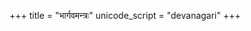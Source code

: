 +++
title = "भार्गवमन्त्रः"
unicode_script = "devanagari"
+++

<div class="js_include" url="../../../../../kAvya/sviiyam/padyam/saMyamaH/bhArgava-mantraH/"  newLevelForH1="2" includeTitle="false"> </div>  

